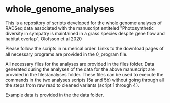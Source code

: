 # whole_genome_analyses
This is a repository of scripts developed for the whole genome analyses of RADSeq data associated with the manuscript entiteled "Photosynthetic diversity in sympatry is maintained in a grass species despite gene flow and habitat overlap", Olofsson et al 2020

Please follow the scripts in numerical order. Links to the download pages of all necessary programs are provided in the 0_program file. 

All necessary files for the analyses are provided in the files folder. Data generated during the analyses of the data for the above manuscript are provided in the files/analyses folder. These files can be used to execute the commands in the two analyses scripts (5a and 5b) without going through all the steps from raw read to cleaned variants (script 1 through 4). 

Example data is provided in the the data folder. 
